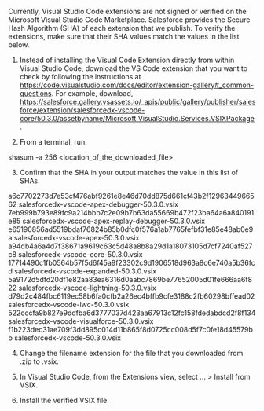 Currently, Visual Studio Code extensions are not signed or verified on the
Microsoft Visual Studio Code Marketplace. Salesforce provides the Secure Hash
Algorithm (SHA) of each extension that we publish. To verify the extensions,
make sure that their SHA values match the values in the list below.

1. Instead of installing the Visual Code Extension directly from within Visual
   Studio Code, download the VS Code extension that you want to check by
   following the instructions at
   https://code.visualstudio.com/docs/editor/extension-gallery#_common-questions.
   For example, download,
   https://salesforce.gallery.vsassets.io/_apis/public/gallery/publisher/salesforce/extension/salesforcedx-vscode-core/50.3.0/assetbyname/Microsoft.VisualStudio.Services.VSIXPackage.

2. From a terminal, run:

shasum -a 256 <location_of_the_downloaded_file>

3. Confirm that the SHA in your output matches the value in this list of SHAs.

a6c7702273d7e53cf476abf9261e8e46d70dd875d661cf43b2f1296344966562  salesforcedx-vscode-apex-debugger-50.3.0.vsix
7eb999b793e89fc9a214bbb7c2e09b7b63da55669b472f23ba64a6a840191e85  salesforcedx-vscode-apex-replay-debugger-50.3.0.vsix
e65190856ad5519bdaf76824b85b0dfc0f576a1ab7765fefbf31e85e48ab0e9a  salesforcedx-vscode-apex-50.3.0.vsix
a94db4a6a4d7f38671a9619c63c5d48a8b8a29d1a18073105d7cf7240af527c8  salesforcedx-vscode-core-50.3.0.vsix
17714490c1fb0564b57f5d6f45a9f23302c9d1906518d963a8c6e740a5b36fcd  salesforcedx-vscode-expanded-50.3.0.vsix
5a9172d5dfd20df1e82aa83ea6316d0aabc7869be77652005d01fe666aa6f822  salesforcedx-vscode-lightning-50.3.0.vsix
d79d2c484fbc6119ec58b6fa0cfb2a26ec4bffb9cfe3188c2fb60298bffead02  salesforcedx-vscode-lwc-50.3.0.vsix
522cccfa9b827e9ddfba6d3777037d423aa67913c12fc158fdedabdcd2f8f134  salesforcedx-vscode-visualforce-50.3.0.vsix
f1b223dec31ae709f3dd895c014d11b865f8d0725cc008d5f7c0fe18d45579bb  salesforcedx-vscode-50.3.0.vsix


4. Change the filename extension for the file that you downloaded from .zip to
.vsix.

5. In Visual Studio Code, from the Extensions view, select ... > Install from
VSIX.

6. Install the verified VSIX file.
